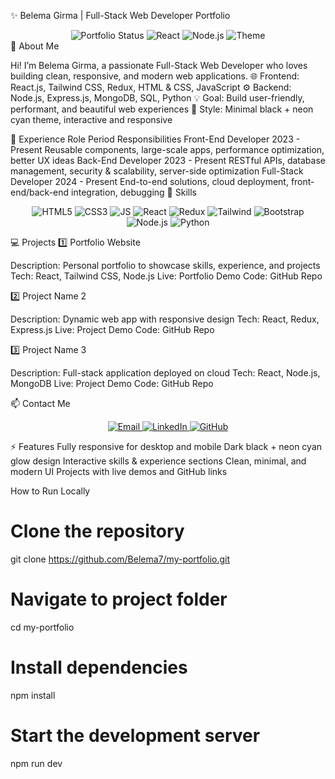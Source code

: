 ✨ Belema Girma | Full-Stack Web Developer Portfolio
<div align="center"> <img src="https://img.shields.io/badge/Status-Portfolio%20Complete-15d1e9?style=for-the-badge&logo=github" alt="Portfolio Status"/> <img src="https://img.shields.io/badge/Tech-React.js-15d1e9?style=for-the-badge&logo=react" alt="React"/> <img src="https://img.shields.io/badge/Tech-Node.js-15d1e9?style=for-the-badge&logo=node.js" alt="Node.js"/> <img src="https://img.shields.io/badge/Theme-Black%20Neon-15d1e9?style=for-the-badge" alt="Theme"/> </div>
🚀 About Me

Hi! I’m Belema Girma, a passionate Full-Stack Web Developer who loves building clean, responsive, and modern web applications.
🌐 Frontend: React.js, Tailwind CSS, Redux, HTML & CSS, JavaScript
⚙️ Backend: Node.js, Express.js, MongoDB, SQL, Python
💡 Goal: Build user-friendly, performant, and beautiful web experiences
🖤 Style: Minimal black + neon cyan theme, interactive and responsive

💼 Experience
Role	Period	Responsibilities
Front-End Developer	2023 - Present	Reusable components, large-scale apps, performance optimization, better UX ideas
Back-End Developer	2023 - Present	RESTful APIs, database management, security & scalability, server-side optimization
Full-Stack Developer	2024 - Present	End-to-end solutions, cloud deployment, front-end/back-end integration, debugging
🎨 Skills
<div align="center"> <img src="https://img.shields.io/badge/HTML5-%23E34F26?style=for-the-badge&logo=html5&logoColor=white" alt="HTML5"/> <img src="https://img.shields.io/badge/CSS3-%231572B6?style=for-the-badge&logo=css3&logoColor=white" alt="CSS3"/> <img src="https://img.shields.io/badge/JavaScript-%23F7DF1E?style=for-the-badge&logo=javascript&logoColor=black" alt="JS"/> <img src="https://img.shields.io/badge/React-%2315d1e9?style=for-the-badge&logo=react&logoColor=white" alt="React"/> <img src="https://img.shields.io/badge/Redux-%23593d88?style=for-the-badge&logo=redux&logoColor=white" alt="Redux"/> <img src="https://img.shields.io/badge/Tailwind-%2338B2AC?style=for-the-badge&logo=tailwind-css&logoColor=white" alt="Tailwind"/> <img src="https://img.shields.io/badge/Bootstrap-%23323330?style=for-the-badge&logo=bootstrap&logoColor=white" alt="Bootstrap"/> <img src="https://img.shields.io/badge/Node.js-%23339933?style=for-the-badge&logo=node.js&logoColor=white" alt="Node.js"/> <img src="https://img.shields.io/badge/Python-%233776AB?style=for-the-badge&logo=python&logoColor=white" alt="Python"/> </div>


💻 Projects
1️⃣ Portfolio Website

Description: Personal portfolio to showcase skills, experience, and projects
Tech: React, Tailwind CSS, Node.js
Live: Portfolio Demo
Code: GitHub Repo

2️⃣ Project Name 2

Description: Dynamic web app with responsive design
Tech: React, Redux, Express.js
Live: Project Demo
Code: GitHub Repo

3️⃣ Project Name 3

Description: Full-stack application deployed on cloud
Tech: React, Node.js, MongoDB
Live: Project Demo
Code: GitHub Repo

📫 Contact Me
<div align="center"> <a href="mailto:belema@example.com"> <img src="https://img.shields.io/badge/Email-%2315d1e9?style=for-the-badge&logo=gmail&logoColor=white" alt="Email"/> </a> <a href="https://linkedin.com/in/Belema7" target="_blank"> <img src="https://img.shields.io/badge/LinkedIn-%2315d1e9?style=for-the-badge&logo=linkedin&logoColor=white" alt="LinkedIn"/> </a> <a href="https://github.com/Belema7" target="_blank"> <img src="https://img.shields.io/badge/GitHub-%2315d1e9?style=for-the-badge&logo=github&logoColor=white" alt="GitHub"/> </a> </div>

⚡ Features
Fully responsive for desktop and mobile
Dark black + neon cyan glow design
Interactive skills & experience sections
Clean, minimal, and modern UI
Projects with live demos and GitHub links


How to Run Locally
# Clone the repository
git clone https://github.com/Belema7/my-portfolio.git

# Navigate to project folder
cd my-portfolio

# Install dependencies
npm install

# Start the development server
npm run dev
